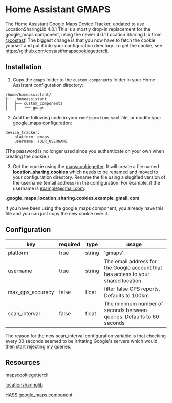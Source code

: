 # Home Assistant GMAPS
The Home Assistant Google Maps Device Tracker, updated to use LocationSharingLib 4.0.1
This is a mostly drop-in replacement for the google_maps component, using the newer 4.0.1 Location Sharing Lib from [@costasf](https://github.com/costastf).
The biggest change is that you now have to fetch the cookie yourself and put it into your configuration directory.  To get the cookie, see https://github.com/costastf/mapscookiegettercli.

## Installation
1. Copy the `gmaps` folder to the `custom_components` folder in your Home Assistant configuration directory:
```
/home/homeassistant/
├── .homeassistant
│   ├── custom_components
│   │   └── gmaps

```
2. Add the following code in your `configuration.yaml` file, or modify your google_maps configuration:
```
device_tracker:
  - platform: gmaps
    username: YOUR_USERNAME
```
(The password is no longer used since you authenticate on your own when creating the cookie.)

3. Get the cookie using the [mapscookiegetter](https://github.com/costastf/mapscookiegettercli).  It will create a file named **location_sharing.cookies** which needs to be renamed and moved to your configuration directory.  Rename the file using a slugified version of the username (email address) in the configuration. For example, if the username is example@gmail.com:

**.google_maps_location_sharing.cookies.example_gmail_com**

If you have been using the google_maps component, you already have this file and you can just copy the new cookie over it.


## Configuration
| key              | required | type    | usage
|------------------|----------|---------|-----------------------------------------------------------------------------------|
| platform         | true     | string  | 'gmaps'                                                                           |
| username         | true     | string  | The email address for the Google account that has access to your shared location. |
| max_gps_accuracy | false    | float   | filter false GPS reports. Defaults to 100km                                       |
| scan_interval    | false    | float   | The minimum number of seconds between queries. Defaults to 60 seconds             |

The reason for the new scan_interval configuration variable is that checking every 30 seconds seemed to be irritating Google's servers which would then start rejecting my queries.
## Resources
[mapscookiegettercli](https://github.com/costastf/mapscookiegettercli)

[locationsharinglib](https://github.com/costastf/locationsharinglib)

[HASS google_maps component](https://www.home-assistant.io/components/google_maps/)
